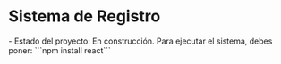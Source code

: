 <h1>Sistema de Registro</h1>
- Estado del proyecto: En construcción.
Para ejecutar el sistema, debes poner:
```npm install react```
